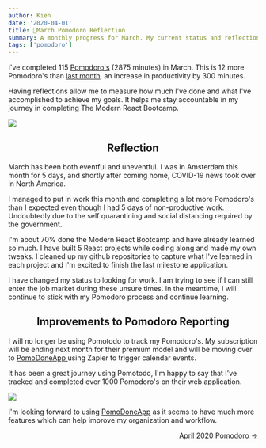 ```yaml
---
author: Kien
date: '2020-04-01'
title: 🍅March Pomodoro Reflection
summary: A monthly progress for March. My current status and reflection on my productivity, goals and achievements.
tags: ['pomodoro']
---
```


I've completed 115 [Pomodoro's](/blog/pomodoro-technique/) (2875 minutes) in March. This is 12 more Pomodoro's than [last month](/february-2020-pomodoro/), an increase in productivity by 300 minutes.

Having reflections allow me to measure how much I've done and what I've accomplished to achieve my goals. It helps me stay accountable in my journey in completing The Modern React Bootcamp.

![](/static/images/pomodoros/pomotodomar2020.png)

## <center>Reflection</center>

March has been both eventful and uneventful. I was in Amsterdam this month for 5 days, and shortly after coming home, COVID-19 news took over in North America.

I managed to put in work this month and completing a lot more Pomodoro's than I expected even though I had 5 days of non-productive work. Undoubtedly due to the self quarantining and social distancing required by the government.

I'm about 70% done the Modern React Bootcamp and have already learned so much. I have built 5 React projects while coding along and made my own tweaks. I cleaned up my github repositories to capture what I've learned in each project and I'm excited to finish the last milestone application.

I have changed my status to looking for work. I am trying to see if I can still enter the job market during these unsure times. In the meantime, I will continue to stick with my Pomodoro process and continue learning.

## <center>Improvements to Pomodoro Reporting </center>

I will no longer be using Pomotodo to track my Pomodoro's. My subscription will be ending next month for their premium model and will be moving over to <a href="https://pomodoneapp.com/" target="__blank"> PomoDoneApp </a> using Zapier to trigger calendar events.

It has been a great journey using Pomotodo, I'm happy to say that I've tracked and completed over 1000 Pomodoro's on their web application.

![](/static/images/pomodoros/pomotodoalltime.png)

I'm looking forward to using <a href="https://pomodoneapp.com/" target="_blank">PomoDoneApp</a> as it seems to have much more features which can help improve my organization and workflow.

<div align="right"><a href="/april-2020-pomodoro/">April 2020 Pomodoro &rarr;</a></div>
